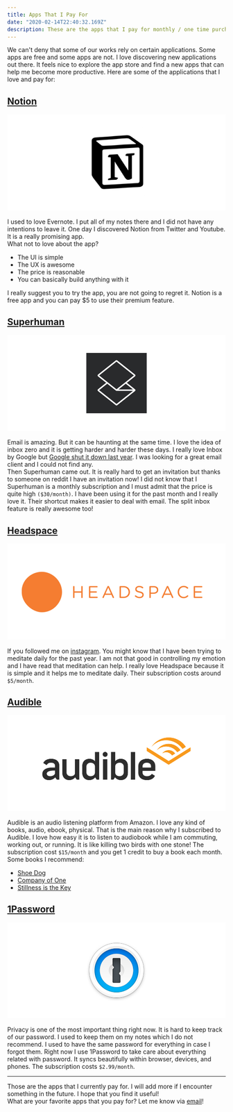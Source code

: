 ```yaml
---
title: Apps That I Pay For
date: "2020-02-14T22:40:32.169Z"
description: These are the apps that I pay for monthly / one time purchase.
---
```


We can't deny that some of our works rely on certain applications.
Some apps are free and some apps are not. I love discovering new applications out there. It feels nice to explore the app store and find a new apps that can help me become more productive. Here are some of the applications that I love and pay for:

## [Notion](https://notion.so)

![Notion](./notion.jpeg)

I used to love Evernote. I put all of my notes there and I did not have any intentions to leave it. One day I discovered Notion from Twitter and Youtube. It is a really promising app.
<br>
What not to love about the app?
<br>
- The UI is simple
- The UX is awesome
- The price is reasonable
- You can basically build anything with it

I really suggest you to try the app, you are not going to regret it. Notion is a free app and you can pay $5 to use their premium feature.

## [Superhuman](https://superhuman.com)

![Superhuman](./superhuman.jpeg)

Email is amazing. But it can be haunting at the same time. I love the idea of inbox zero and it is getting harder and harder these days. I really love Inbox by Google but <a href="https://www.theverge.com/2018/9/12/17848500/google-inbox-shut-down-sunset-snooze-email-march-2019" rel="noopener noreferrer" target="_blank">Google shut it down last year</a>. I was looking for a great email client and I could not find any. 
<br>
Then Superhuman came out. It is really hard to get an invitation but thanks to someone on reddit I have an invitation now! I did not know that I Superhuman is a monthly subscription and I must admit that the price is quite high `($30/month)`. I have been using it for the past month and I really love it. Their shortcut makes it easier to deal with email. The split inbox feature is really awesome too!

## [Headspace](https://headspace.com)

![Headspace](./headspace.jpeg)

If you followed me on <a href="https://instagram.com/juliancanderson" rel="noopener noreferrer" target="_blank">instagram</a>. You might know that I have been trying to meditate daily for the past year. I am not that good in controlling my emotion and I have read that meditation can help. I really love Headspace because it is simple and it helps me to meditate daily. Their subscription costs around `$5/month`.

## [Audible](https://audible.com)

![Audible](./audible.jpeg)

Audible is an audio listening platform from Amazon. I love any kind of books, audio, ebook, physical. That is the main reason why I subscribed to Audible. I love how easy it is to listen to audiobook while I am commuting, working out, or running. It is like killing two birds with one stone! The subscription cost `$15/month` and you get 1 credit to buy a book each month. Some books I recommend: 
- <a href="https://www.audible.com/pd/Stillness-Is-the-Key-Audiobook/0593147952" rel="noopener noreferrer" target="_blank">Shoe Dog</a>
- <a href="https://www.audible.com/pd/Company-of-One-Audiobook/B07KFN2255" rel="noopener noreferrer" target="_blank">Company of One</a>
- <a href="https://www.audible.com/pd/Shoe-Dog-Audiobook/B01CRM17MS" rel="noopener noreferrer" target="_blank">Stillness is the Key</a>

## [1Password](https://1password.com)

![1Password](./1password.jpeg)

Privacy is one of the most important thing right now. It is hard to keep track of our password. I used to keep them on my notes which I do not recommend. I used to have the same password for everything in case I forgot them. Right now I use 1Password to take care about everything related with password. It syncs beautifully within browser, devices, and phones. The subscription costs `$2.99/month`.

---

Those are the apps that I currently pay for. I will add more if I encounter something in the future. I hope that you find it useful!
<br>
What are your favorite apps that you pay for? Let me know via <a href="mailto:hello@juliancanderson.com">email</a>!